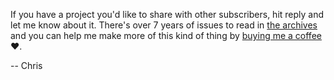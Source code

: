 If you have a project you'd like to share with other subscribers, hit reply and let me know about it. There's over 7 years of issues to read in [the archives](https://www.webaudioweekly.com/) and you can help me make more of this kind of thing by [buying me a coffee](https://www.buymeacoffee.com/chrislowis) ❤.️

-- Chris
